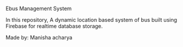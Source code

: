 Ebus Management System

In this repository, A dynamic location based system of bus built using Firebase for realtime database storage.

Made by:
Manisha acharya